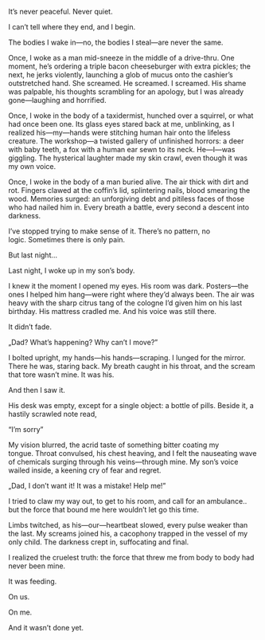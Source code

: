 It’s never peaceful. Never quiet. 

I can’t tell where they end, and I begin. 

The bodies I wake in—no, the bodies I steal—are never the same.

Once, I woke as a man mid-sneeze in the middle of a drive-thru. One moment, he’s ordering a triple bacon cheeseburger with extra pickles; the next, he jerks violently, launching a glob of mucus onto the cashier’s outstretched hand. She screamed. He screamed. I screamed. His shame was palpable, his thoughts scrambling for an apology, but I was already gone—laughing and horrified.

Once, I woke in the body of a taxidermist, hunched over a squirrel, or what had once been one. Its glass eyes stared back at me, unblinking, as I realized his—my—hands were stitching human hair onto the lifeless creature. The workshop—a twisted gallery of unfinished horrors: a deer with baby teeth, a fox with a human ear sewn to its neck. He—I—was giggling. The hysterical laughter made my skin crawl, even though it was my own voice.

Once, I woke in the body of a man buried alive. The air thick with dirt and rot. Fingers clawed at the coffin’s lid, splintering nails, blood smearing the wood. Memories surged: an unforgiving debt and pitiless faces of those who had nailed him in. Every breath a battle, every second a descent into darkness. 

I’ve stopped trying to make sense of it. There’s no pattern, no logic. Sometimes there is only pain.

But last night… 

Last night, I woke up in my son’s body.

I knew it the moment I opened my eyes. His room was dark. Posters—the ones I helped him hang—were right where they’d always been. The air was heavy with the sharp citrus tang of the cologne I’d given him on his last birthday. His mattress cradled me. And his voice was still there. 

It didn’t fade.

„Dad? What’s happening? Why can’t I move?”

I bolted upright, my hands—his hands—scraping. I lunged for the mirror. There he was, staring back. My breath caught in his throat, and the scream that tore wasn’t mine. It was his. 

And then I saw it.

His desk was empty, except for a single object: a bottle of pills. Beside it, a hastily scrawled note read, 

“I’m sorry” 

My vision blurred, the acrid taste of something bitter coating my tongue. Throat convulsed, his chest heaving, and I felt the nauseating wave of chemicals surging through his veins—through mine. My son’s voice wailed inside, a keening cry of fear and regret.

„Dad, I don’t want it! It was a mistake! Help me!”

I tried to claw my way out, to get to his room, and call for an ambulance.. but the force that bound me here wouldn’t let go this time. 

Limbs twitched, as his—our—heartbeat slowed, every pulse weaker than the last. My screams joined his, a cacophony trapped in the vessel of my only child. The darkness crept in, suffocating and final. 

I realized the cruelest truth: the force that threw me from body to body had never been mine. 

It was feeding. 

On us. 

On me. 

And it wasn’t done yet.